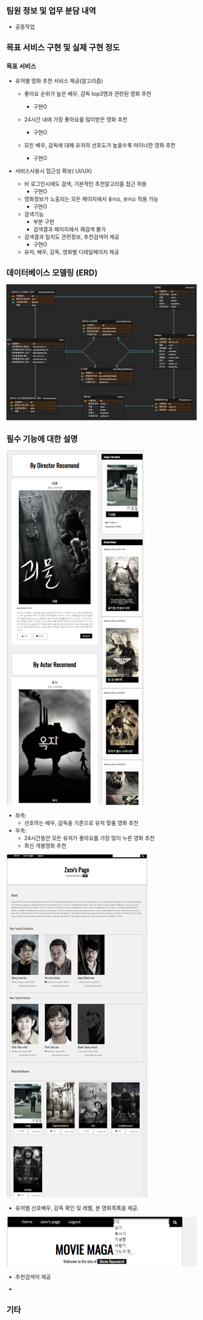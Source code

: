 ## 팀원 정보 및 업무 분담 내역

- 공동작업



## 목표 서비스 구현 및 실제 구현 정도

### 목표 서비스

- 유저별 영화 추천 서비스 제공(알고리즘)

  - 좋아요 순위가 높은 배우, 감독 top3명과 관련된 영화 추천

    - 구현O

  - 24시간 내에 가장 좋아요를 많이받은 영화 추천

    - 구현O

  - 모든 배우, 감독에 대해 유저의 선호도가 높을수록 마이너한 영화 추천

    - 구현O

    

- 서비스사용시 접근성 확보( UI/UX)

  - 비 로그인시에도 검색, 기본적인 추천알고리즘 접근 허용
    - 구현O
  - 영화정보가 노출되는 모든 페이지에서 `좋아요`, `봤어요` 적용 가능
    - 구현O
  - 검색기능
    - 부분 구현
    - 검색결과 페이지에서 재검색 불가
  - 검색결과 일치도 관련정보, 추천검색어 제공
    - 구현O
  - 유저, 배우, 감독, 영화별 디테일페이지 제공





## 데이터베이스 모델링 (ERD)

![image-20220526172124430](README.assets/image-20220526172124430.png)







## 필수 기능에 대한 설명

![image-20220526175550091](README.assets/image-20220526175550091.png)

- 좌측:
  - 선호하는 배우, 감독을 기준으로 유저 맞춤 영화 추천
- 우측:
  - 24시간동안 모든 유저가 좋아요를 가장 많이 누른 영화 추천
  - 최신 개봉영화 추천



![image-20220526175917555](README.assets/image-20220526175917555.png)

- 유저별 선호배우, 감독 확인 및 레벨, 본 영화목록을 제공.



![image-20220526180538057](README.assets/image-20220526180538057.png)

- 추천검색어 제공



- 







## 기타